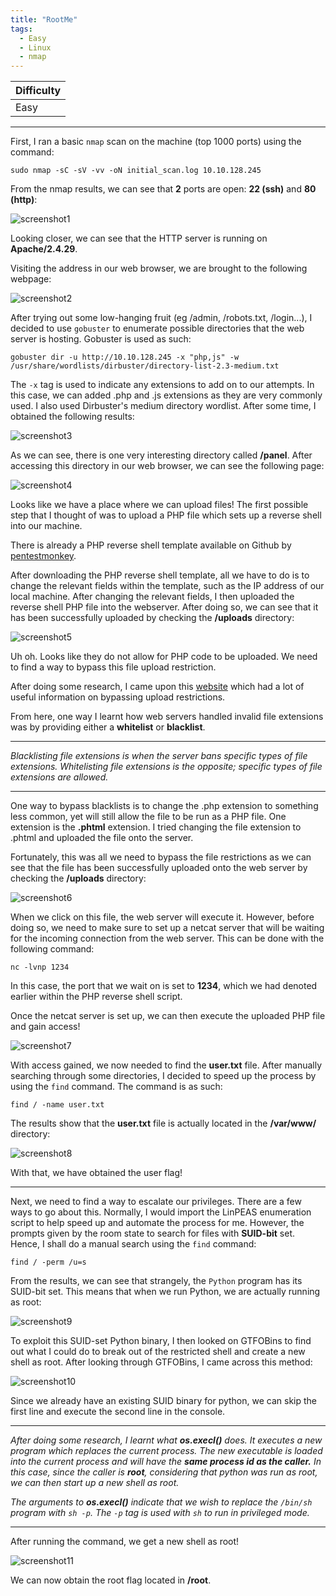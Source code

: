 ```yaml
---
title: "RootMe"
tags:
  - Easy
  - Linux
  - nmap
---
```


| Difficulty |
| ---------- |
|    Easy    |

---

First, I ran a basic `nmap` scan on the machine (top 1000 ports) using the command:

```
sudo nmap -sC -sV -vv -oN initial_scan.log 10.10.128.245 
```

From the nmap results, we can see that **2** ports are open: **22 (ssh)** and **80 (http)**:

![screenshot1](../assets/images/rootme/screenshot1.png)

Looking closer, we can see that the HTTP server is running on **Apache/2.4.29**.

Visiting the address in our web browser, we are brought to the following webpage:

![screenshot2](../assets/images/rootme/screenshot2.png)

After trying out some low-hanging fruit (eg /admin, /robots.txt, /login...), I decided to use `gobuster` to enumerate possible directories that the web server is hosting. Gobuster is used as such:

```
gobuster dir -u http://10.10.128.245 -x "php,js" -w /usr/share/wordlists/dirbuster/directory-list-2.3-medium.txt 
```

The `-x` tag is used to indicate any extensions to add on to our attempts. In this case, we can added .php and .js extensions as they are very commonly used. I also used Dirbuster's medium directory wordlist. After some time, I obtained the following results:

![screenshot3](../assets/images/rootme/screenshot3.png)

As we can see, there is one very interesting directory called **/panel**. After accessing this directory in our web browser, we can see the following page:

![screenshot4](../assets/images/rootme/screenshot4.png)

Looks like we have a place where we can upload files! The first possible step that I thought of was to upload a PHP file which sets up a reverse shell into our machine. 

There is already a PHP reverse shell template available on Github by [pentestmonkey](https://github.com/pentestmonkey/php-reverse-shell).

After downloading the PHP reverse shell template, all we have to do is to change the relevant fields within the template, such as the IP address of our local machine. After changing the relevant fields, I then uploaded the reverse shell PHP file into the webserver. After doing so, we can see that it has been successfully uploaded by checking the **/uploads** directory:

![screenshot5](../assets/images/rootme/screenshot5.png)

Uh oh. Looks like they do not allow for PHP code to be uploaded. We need to find a way to bypass this file upload restriction.

After doing some research, I came upon this [website](https://www.exploit-db.com/docs/english/45074-file-upload-restrictions-bypass.pdf) which had a lot of useful information on bypassing upload restrictions.

From here, one way I learnt how web servers handled invalid file extensions was by providing either a **whitelist** or **blacklist**.

---

*Blacklisting file extensions is when the server bans specific types of file extensions. Whitelisting file extensions is the opposite; specific types of file extensions are allowed.*

---

One way to bypass blacklists is to change the .php extension to something less common, yet will still allow the file to be run as a PHP file. One extension is the **.phtml** extension. I tried changing the file extension to .phtml and uploaded the file onto the server.

Fortunately, this was all we need to bypass the file restrictions as we can see that the file has been successfully uploaded onto the web server by checking the **/uploads** directory:

![screenshot6](../assets/images/rootme/screenshot6.png)

When we click on this file, the web server will execute it. However, before doing so, we need to make sure to set up a netcat server that will be waiting for the incoming connection from the web server. This can be done with the following command:

```
nc -lvnp 1234
```

In this case, the port that we wait on is set to **1234**, which we had denoted earlier within the PHP reverse shell script.

Once the netcat server is set up, we can then execute the uploaded PHP file and gain access!

![screenshot7](../assets/images/rootme/screenshot7.png)

With access gained, we now needed to find the **user.txt** file. After manually searching through some directories, I decided to speed up the process by using the `find` command. The command is as such:

```
find / -name user.txt
```

The results show that the **user.txt** file is actually located in the **/var/www/** directory:

![screenshot8](../assets/images/rootme/screenshot8.png)

With that, we have obtained the user flag!

---

Next, we need to find a way to escalate our privileges. There are a few ways to go about this. Normally, I would import the LinPEAS enumeration script to help speed up and automate the process for me. However, the prompts given by the room state to search for files with **SUID-bit** set. Hence, I shall do a manual search using the `find` command:

```
find / -perm /u=s
```

From the results, we can see that strangely, the `Python` program has its SUID-bit set. This means that when we run Python, we are actually running as root:

![screenshot9](../assets/images/rootme/screenshot9.png)

To exploit this SUID-set Python binary, I then looked on GTFOBins to find out what I could do to break out of the restricted shell and create a new shell as root. After looking through GTFOBins, I came across this method:

![screenshot10](../assets/images/rootme/screenshot10.png)

Since we already have an existing SUID binary for python, we can skip the first line and execute the second line in the console.

---

*After doing some research, I learnt what **os.execl()** does. It executes a new program which replaces the current process. The new executable is loaded into the current process and will have the **same process id as the caller.** In this case, since the caller is **root**, considering that python was run as root, we can then start up a new shell as root.* 

*The arguments to **os.execl()** indicate that we wish to replace the `/bin/sh` program with `sh -p`. The `-p` tag is used with `sh` to run in privileged mode.*

---

After running the command, we get a new shell as root!

![screenshot11](../assets/images/rootme/screenshot11.png)

We can now obtain the root flag located in **/root**.


